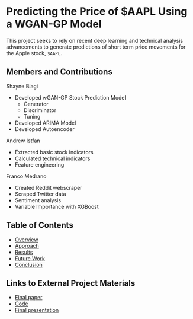 # Predicting the Price of $AAPL Using a WGAN-GP Model

This project seeks to rely on recent deep learning and technical analysis advancements to generate predictions of short term price movements for the Apple stock, `$AAPL`.

## Members and Contributions
Shayne Biagi  
- Developed wGAN-GP Stock Prediction Model
    - Generator
    - Discriminator
    - Tuning
- Developed ARIMA Model
- Developed Autoencoder

Andrew Istfan
- Extracted basic stock indicators
- Calculated technical indicators
- Feature engineering

Franco Medrano  
- Created Reddit webscraper
- Scraped Twitter data
- Sentiment analysis
- Variable Importance with XGBoost


## Table of Contents
* [Overview](website/overview.md)
* [Approach](website/approach.md)
* [Results](website/results.md)
* [Future Work](website/futurework.md)
* [Conclusion](website/conclusion.md)


## Links to External Project Materials
* [Final paper]([https://www.overleaf.com/read/zzfvbwfpcwzx](https://github.com/fmedrano2019/TraderJoes/blob/main/Final%20Paper.pdf))
* [Code](https://github.com/fmedrano2019/TraderJoes)
* [Final presentation](https://github.com/fmedrano2019/TraderJoes/blob/main/Final%20Presentation.pdf)
